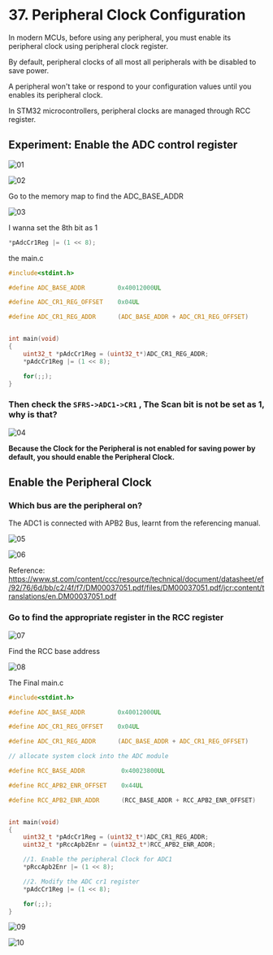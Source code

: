 # 37. Peripheral Clock Configuration



In modern MCUs, before using any peripheral, you must enable its peripheral clock using peripheral clock register.

By default, peripheral clocks of all most all peripherals with be disabled to save power.

A peripheral won't take or respond to your configuration values until you enables its peripheral clock.

In STM32 microcontrollers, peripheral clocks are managed through RCC register.

## Experiment: Enable the ADC  control register

![01](https://github.com/knightsummon/Mastering-Microcontroller-and-Embedded-Driver-Development/blob/main/10.%20Understanding%20MCU%20Clock%20Tree/37.%20Peripheral%20Clock%20Configuration.assets/01.jpg)

![02](https://github.com/knightsummon/Mastering-Microcontroller-and-Embedded-Driver-Development/blob/main/10.%20Understanding%20MCU%20Clock%20Tree/37.%20Peripheral%20Clock%20Configuration.assets/02.jpg)

Go to the memory map  to find the ADC_BASE_ADDR

![03](https://github.com/knightsummon/Mastering-Microcontroller-and-Embedded-Driver-Development/blob/main/10.%20Understanding%20MCU%20Clock%20Tree/37.%20Peripheral%20Clock%20Configuration.assets/03.jpg)

I wanna set the 8th bit as 1

```c
*pAdcCr1Reg |= (1 << 8);
```

the main.c 

```c
#include<stdint.h>

#define ADC_BASE_ADDR         0x40012000UL

#define ADC_CR1_REG_OFFSET    0x04UL

#define ADC_CR1_REG_ADDR      (ADC_BASE_ADDR + ADC_CR1_REG_OFFSET)


int main(void)
{
	uint32_t *pAdcCr1Reg = (uint32_t*)ADC_CR1_REG_ADDR;
	*pAdcCr1Reg |= (1 << 8);

	for(;;);
}
```

### Then check the `SFRS->ADC1->CR1` , The Scan bit is not be set as 1, why is that?

![04](https://github.com/knightsummon/Mastering-Microcontroller-and-Embedded-Driver-Development/blob/main/10.%20Understanding%20MCU%20Clock%20Tree/37.%20Peripheral%20Clock%20Configuration.assets/04.jpg)

**Because the Clock for the Peripheral is not enabled for saving power by default, you should enable the Peripheral Clock.**

## Enable the Peripheral Clock

### Which bus are the peripheral on?

The ADC1 is connected with APB2 Bus, learnt from the referencing manual.

![05](https://github.com/knightsummon/Mastering-Microcontroller-and-Embedded-Driver-Development/blob/main/10.%20Understanding%20MCU%20Clock%20Tree/37.%20Peripheral%20Clock%20Configuration.assets/05.jpg)

![06](https://github.com/knightsummon/Mastering-Microcontroller-and-Embedded-Driver-Development/blob/main/10.%20Understanding%20MCU%20Clock%20Tree/37.%20Peripheral%20Clock%20Configuration.assets/06.jpg)

Reference: https://www.st.com/content/ccc/resource/technical/document/datasheet/ef/92/76/6d/bb/c2/4f/f7/DM00037051.pdf/files/DM00037051.pdf/jcr:content/translations/en.DM00037051.pdf

### Go to find the appropriate register in the RCC register

![07](https://github.com/knightsummon/Mastering-Microcontroller-and-Embedded-Driver-Development/blob/main/10.%20Understanding%20MCU%20Clock%20Tree/37.%20Peripheral%20Clock%20Configuration.assets/07.jpg)

Find the RCC base address

![08](https://github.com/knightsummon/Mastering-Microcontroller-and-Embedded-Driver-Development/blob/main/10.%20Understanding%20MCU%20Clock%20Tree/37.%20Peripheral%20Clock%20Configuration.assets/08.jpg)

The Final main.c

```c
#include<stdint.h>

#define ADC_BASE_ADDR         0x40012000UL

#define ADC_CR1_REG_OFFSET    0x04UL

#define ADC_CR1_REG_ADDR      (ADC_BASE_ADDR + ADC_CR1_REG_OFFSET)

// allocate system clock into the ADC module

#define RCC_BASE_ADDR          0x40023800UL

#define RCC_APB2_ENR_OFFSET    0x44UL

#define RCC_APB2_ENR_ADDR      (RCC_BASE_ADDR + RCC_APB2_ENR_OFFSET)


int main(void)
{
	uint32_t *pAdcCr1Reg = (uint32_t*)ADC_CR1_REG_ADDR;
	uint32_t *pRccApb2Enr = (uint32_t*)RCC_APB2_ENR_ADDR;

	//1. Enable the peripheral Clock for ADC1
	*pRccApb2Enr |= (1 << 8);

	//2. Modify the ADC cr1 register
	*pAdcCr1Reg |= (1 << 8);

	for(;;);
}
```

![09](https://github.com/knightsummon/Mastering-Microcontroller-and-Embedded-Driver-Development/blob/main/10.%20Understanding%20MCU%20Clock%20Tree/37.%20Peripheral%20Clock%20Configuration.assets/09.jpg)

![10](https://github.com/knightsummon/Mastering-Microcontroller-and-Embedded-Driver-Development/blob/main/10.%20Understanding%20MCU%20Clock%20Tree/37.%20Peripheral%20Clock%20Configuration.assets/10.jpg)
